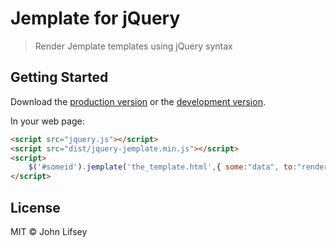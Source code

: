 # Jemplate for jQuery

> Render Jemplate templates using jQuery syntax


## Getting Started

Download the [production version][min] or the [development version][max].

[min]: https://raw.githubusercontent.com/nebulous/jquery-jquery-jemplate/master/dist/jquery.jquery-jemplate.min.js
[max]: https://raw.githubusercontent.com/nebulous/jquery-jquery-jemplate/master/dist/jquery.jquery-jemplate.js

In your web page:

```html
<script src="jquery.js"></script>
<script src="dist/jquery-jemplate.min.js"></script>
<script>
	$('#someid').jemplate('the_template.html',{ some:"data", to:"render", in:['the','template'] });
</script>
```


## License

MIT © John Lifsey

